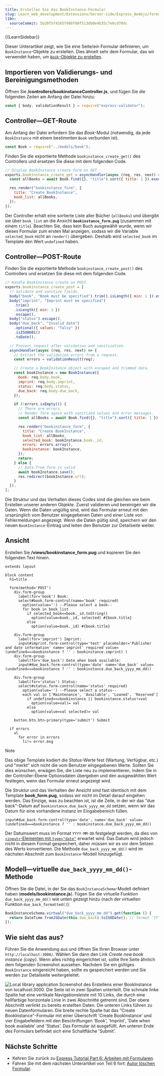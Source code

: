 ```yaml
---
title: Erstellen Sie das BookInstance-Formular
slug: Learn_web_development/Extensions/Server-side/Express_Nodejs/forms/Create_BookInstance_form
l10n:
  sourceCommit: 5b20f5f4265f988f80f513db0e4b35c7e0cd70dc
---
```


{{LearnSidebar}}

Dieser Unterartikel zeigt, wie Sie eine Seite/ein Formular definieren, um `BookInstance`-Objekte zu erstellen.
Dies ähnelt sehr dem Formular, das wir verwendet haben, um [`Book`-Objekte zu erstellen](/de/docs/Learn_web_development/Extensions/Server-side/Express_Nodejs/forms/Create_book_form).

## Importieren von Validierungs- und Bereinigungsmethoden

Öffnen Sie **/controllers/bookinstanceController.js**, und fügen Sie die folgenden Zeilen am Anfang der Datei hinzu:

```js
const { body, validationResult } = require("express-validator");
```

## Controller—GET-Route

Am Anfang der Datei erfordern Sie das _Book_-Modul (notwendig, da jede `BookInstance` mit einem bestimmten `Book` verbunden ist).

```js
const Book = require("../models/book");
```

Finden Sie die exportierte Methode `bookinstance_create_get()` des Controllers und ersetzen Sie diese mit dem folgenden Code.

```js
// Display BookInstance create form on GET.
exports.bookinstance_create_get = asyncHandler(async (req, res, next) => {
  const allBooks = await Book.find({}, "title").sort({ title: 1 }).exec();

  res.render("bookinstance_form", {
    title: "Create BookInstance",
    book_list: allBooks,
  });
});
```

Der Controller erhält eine sortierte Liste aller Bücher (`allBooks`) und übergibt sie über `book_list` an die Ansicht **`bookinstance_form.pug`** (zusammen mit einem `title`).
Beachten Sie, dass kein Buch ausgewählt wurde, wenn wir dieses Formular zum ersten Mal anzeigen, sodass wir die Variable `selected_book` nicht an `render()` übergeben.
Deshalb wird `selected_book` im Template den Wert `undefined` haben.

## Controller—POST-Route

Finden Sie die exportierte Methode `bookinstance_create_post()` des Controllers und ersetzen Sie diese mit dem folgenden Code.

```js
// Handle BookInstance create on POST.
exports.bookinstance_create_post = [
  // Validate and sanitize fields.
  body("book", "Book must be specified").trim().isLength({ min: 1 }).escape(),
  body("imprint", "Imprint must be specified")
    .trim()
    .isLength({ min: 1 })
    .escape(),
  body("status").escape(),
  body("due_back", "Invalid date")
    .optional({ values: "falsy" })
    .isISO8601()
    .toDate(),

  // Process request after validation and sanitization.
  asyncHandler(async (req, res, next) => {
    // Extract the validation errors from a request.
    const errors = validationResult(req);

    // Create a BookInstance object with escaped and trimmed data.
    const bookInstance = new BookInstance({
      book: req.body.book,
      imprint: req.body.imprint,
      status: req.body.status,
      due_back: req.body.due_back,
    });

    if (!errors.isEmpty()) {
      // There are errors.
      // Render form again with sanitized values and error messages.
      const allBooks = await Book.find({}, "title").sort({ title: 1 }).exec();

      res.render("bookinstance_form", {
        title: "Create BookInstance",
        book_list: allBooks,
        selected_book: bookInstance.book._id,
        errors: errors.array(),
        bookinstance: bookInstance,
      });
      return;
    } else {
      // Data from form is valid
      await bookInstance.save();
      res.redirect(bookInstance.url);
    }
  }),
];
```

Die Struktur und das Verhalten dieses Codes sind die gleichen wie beim Erstellen unserer anderen Objekte.
Zuerst validieren und bereinigen wir die Daten. Wenn die Daten ungültig sind, wird das Formular erneut mit den ursprünglich vom Benutzer eingegebenen Daten und einer Liste von Fehlermeldungen angezeigt.
Wenn die Daten gültig sind, speichern wir den neuen `BookInstance`-Eintrag und leiten den Benutzer zur Detailseite weiter.

## Ansicht

Erstellen Sie **/views/bookinstance_form.pug** und kopieren Sie den folgenden Text hinein.

```pug
extends layout

block content
  h1=title

  form(method='POST')
    div.form-group
      label(for='book') Book:
      select#book.form-control(name='book' required)
        option(value='') --Please select a book--
        for book in book_list
          if selected_book==book._id.toString()
            option(value=book._id, selected) #{book.title}
          else
            option(value=book._id) #{book.title}

    div.form-group
      label(for='imprint') Imprint:
      input#imprint.form-control(type='text' placeholder='Publisher and date information' name='imprint' required value=(undefined===bookinstance ? '' : bookinstance.imprint) )
    div.form-group
      label(for='due_back') Date when book available:
      input#due_back.form-control(type='date' name='due_back' value=(undefined===bookinstance ? '' : bookinstance.due_back_yyyy_mm_dd))

    div.form-group
      label(for='status') Status:
      select#status.form-control(name='status' required)
        option(value='') --Please select a status--
        each val in ['Maintenance', 'Available', 'Loaned', 'Reserved']
          if undefined===bookinstance || bookinstance.status!=val
            option(value=val)= val
          else
            option(value=val selected)= val

    button.btn.btn-primary(type='submit') Submit

  if errors
    ul
      for error in errors
        li!= error.msg
```

> [!NOTE]
> Das obige Template kodiert die _Status_-Werte fest (Wartung, Verfügbar, etc.) und "merkt" sich nicht die vom Benutzer eingegebenen Werte.
> Sollten Sie dies wünschen, erwägen Sie, die Liste neu zu implementieren, indem Sie in der Controller-Ebene Optionsdaten übergeben und den ausgewählten Wert festlegen, wenn das Formular erneut angezeigt wird.

Die Struktur und das Verhalten der Ansicht sind fast identisch mit dem Template **book_form.pug**, sodass wir nicht im Detail darauf eingehen werden.
Das Einzige, was zu beachten ist, ist die Zeile, in der wir das "due back"-Datum auf `bookinstance.due_back_yyyy_mm_dd` setzen, wenn wir das Datum für eine vorhandene Instanz im Eingabebereich füllen.

```pug
input#due_back.form-control(type='date', name='due_back' value=(undefined===bookinstance ? '' : bookinstance.due_back_yyyy_mm_dd))
```

Der Datumswert muss im Format `YYYY-MM-DD` festgelegt werden, da dies von [`<input>`-Elementen mit `type="date"`](/de/docs/Web/HTML/Element/input/date) erwartet wird. Das Datum wird jedoch nicht in diesem Format gespeichert, daher müssen wir es vor dem Setzen des Werts konvertieren.
Die Methode `due_back_yyyy_mm_dd()` wird im nächsten Abschnitt zum `BookInstance`-Modell hinzugefügt.

## Modell—virtuelle `due_back_yyyy_mm_dd()`-Methode

Öffnen Sie die Datei, in der Sie das `BookInstanceSchema`-Modell definiert haben (**models/bookinstance.js**).
Fügen Sie die virtuelle Funktion `due_back_yyyy_mm_dd()` wie unten gezeigt hinzu (nach der virtuellen Funktion `due_back_formatted()`):

```js
BookInstanceSchema.virtual("due_back_yyyy_mm_dd").get(function () {
  return DateTime.fromJSDate(this.due_back).toISODate(); // format 'YYYY-MM-DD'
});
```

## Wie sieht das aus?

Führen Sie die Anwendung aus und öffnen Sie Ihren Browser unter `http://localhost:3000/`.
Wählen Sie dann den Link _Create new book instance (copy)_. Wenn alles richtig eingerichtet ist, sollte Ihre Seite ähnlich dem folgenden Screenshot aussehen. Nachdem Sie ein gültiges `BookInstance` eingereicht haben, sollte es gespeichert werden und Sie werden zur Detailseite weitergeleitet.

![Local library application Screenshot des Erstellens einer BookInstance von localhost:3000. Die Seite ist in zwei Spalten unterteilt. Die schmale linke Spalte hat eine vertikale Navigationsleiste mit 10 Links, die durch eine hellfarbige horizontale Linie in zwei Abschnitte getrennt sind. Der obere Abschnitt verlinkt zu bereits erstellten Daten. Die unteren Links führen zu neuen Datenformularen. Die breite rechte Spalte hat das "Create BookInstance"-Formular mit einer Überschrift 'Create BookInstance' und vier Eingabefeldern mit den Beschriftungen 'Book', 'Imprint', 'Date when book available' und 'Status'. Das Formular ist ausgefüllt. Am unteren Ende des Formulars befindet sich eine Schaltfläche 'Submit'.](locallibary_express_bookinstance_create_empty.png)

## Nächste Schritte

- Kehren Sie zurück zu [Express Tutorial Part 6: Arbeiten mit Formularen](/de/docs/Learn_web_development/Extensions/Server-side/Express_Nodejs/forms).
- Fahren Sie mit dem nächsten Unterartikel von Teil 6 fort: [Autor löschen Formular](/de/docs/Learn_web_development/Extensions/Server-side/Express_Nodejs/forms/Delete_author_form).
